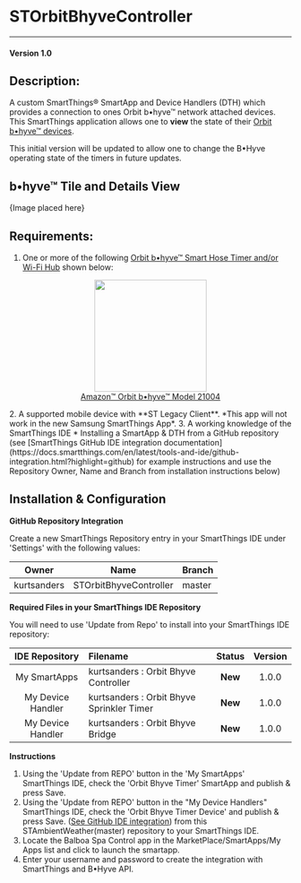# STOrbitBhyveController
---

#### Version 1.0
 
## Description:

A custom SmartThings® SmartApp and Device Handlers (DTH) which provides a connection to ones Orbit b•hyve™ network attached devices.
This SmartThings application allows one to **view** the state of their [Orbit b•hyve™ devices](https://bhyve.orbitonline.com/hosefaucet/).  

This initial version will be updated to allow one to change the B•Hyve operating state of the timers in future updates. 

## b•hyve™ Tile and Details View

{Image placed here}

## Requirements:

1. One or more of the following [Orbit b•hyve™ Smart Hose Timer and/or Wi-Fi Hub](https://bhyve.orbitonline.com/hosefaucet/) shown below: 
<p align="center">
<img src="https://raw.githubusercontent.com/KurtSanders/STOrbitBhyveController/master/images/icons/bhyveIcon.png" width=200><br>
<a href="https://www.amazon.com/Orbit-B-hyve-21004-Faucet-Compatible/dp/B0758NR8DJ/ref=sr_1_2?s=lawn-garden&ie=UTF8&qid=1519147062&sr=1-2&keywords=bhyve">Amazon™ Orbit b•hyve™ Model 21004</a>
</p>
2. A supported mobile device with **ST Legacy Client**. *This app will not work in the new Samsung SmartThings App*. 
3. A working knowledge of the SmartThings IDE
	* Installing a SmartApp & DTH from a GitHub repository (see [SmartThings GitHub IDE integration documentation](https://docs.smartthings.com/en/latest/tools-and-ide/github-integration.html?highlight=github) for example instructions and use the Repository Owner, Name and Branch from installation instructions below)

## Installation & Configuration

**GitHub Repository Integration**

Create a new SmartThings Repository entry in your SmartThings IDE under 'Settings' with the following values:

| Owner | Name | Branch |
|------|:-------:|--------|
| kurtsanders | STOrbitBhyveController | master |

**Required Files in your SmartThings IDE Repository**

You will need to use 'Update from Repo' to install into your SmartThings IDE repository:

| IDE Repository    | Filename | Status | Version |
| :---: | :----------| :---:  | :---:  |
| My SmartApps      | kurtsanders : Orbit Bhyve Controller | **New**  | 1.0.0 |
| My Device Handler | kurtsanders : Orbit Bhyve Sprinkler Timer | **New** | 1.0.0 |
| My Device Handler | kurtsanders : Orbit Bhyve Bridge | **New** | 1.0.0 |


**Instructions**

1. Using the 'Update from REPO' button in the 'My SmartApps' SmartThings IDE, check the 'Orbit Bhyve Timer' SmartApp and publish & press Save.  
2. Using the 'Update from REPO' button in the "My Device Handlers" SmartThings IDE, check the 'Orbit Bhyve Timer Device' and publish & press Save.  ([See GitHub IDE integration](https://docs.smartthings.com/en/latest/tools-and-ide/github-integration.html?highlight=github)) from this STAmbientWeather(master) repository to your SmartThings IDE.
3. Locate the Balboa Spa Control app in the MarketPlace/SmartApps/My Apps list and click to launch the smartapp.
4. Enter your username and password to create the integration with SmartThings and B•Hyve API.
